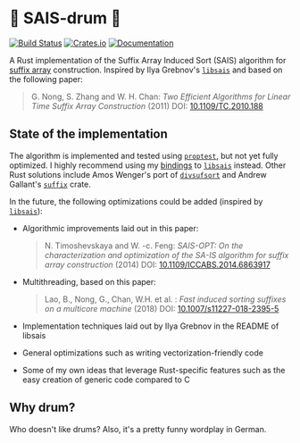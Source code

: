 # 🥁 SAIS-drum 🥁

[![Build Status](https://img.shields.io/github/actions/workflow/status/feldroop/sais-drum/rust.yml?style=flat-square&logo=github&label=CI)](https://github.com/feldroop/sais-drum/actions)
[![Crates.io](https://img.shields.io/crates/v/sais-drum.svg?style=flat-square&logo=rust)](https://crates.io/crates/sais-drum)
[![Documentation](https://img.shields.io/docsrs/sais_drum?style=flat-square&logo=rust)](https://docs.rs/sais_drum)

A Rust implementation of the Suffix Array Induced Sort (SAIS) algorithm for [suffix array](https://en.wikipedia.org/wiki/Suffix_array) construction. Inspired by Ilya Grebnov's [`libsais`] and based on the following paper:

> G. Nong, S. Zhang and W. H. Chan: _Two Efficient Algorithms for Linear Time Suffix Array Construction_ (2011) DOI: [10.1109/TC.2010.188](https://www.doi.org/10.1109/TC.2010.188)

## State of the implementation

The algorithm is implemented and tested using [`proptest`](https://github.com/proptest-rs/proptest), but not yet fully optimized. I highly recommend using my [bindings](https://github.com/feldroop/libsais-rs) to [`libsais`] instead. Other Rust solutions include Amos Wenger's port of [`divsufsort`](https://github.com/fasterthanlime/stringsearch/tree/master/crates/divsufsort) and Andrew Gallant's [`suffix`](https://github.com/BurntSushi/suffix) crate.

In the future, the following optimizations could be added (inspired by [`libsais`]):

- Algorithmic improvements laid out in this paper:

  > N. Timoshevskaya and W. -c. Feng: _SAIS-OPT: On the characterization and optimization of the SA-IS algorithm for suffix array construction_ (2014) DOI: [10.1109/ICCABS.2014.6863917](https://www.doi.org/10.1109/ICCABS.2014.6863917)

- Multithreading, based on this paper:

  > Lao, B., Nong, G., Chan, W.H. et al. : _Fast induced sorting suffixes on a multicore machine_ (2018) DOI: [10.1007/s11227-018-2395-5](https://doi.org/10.1007/s11227-018-2395-5)

- Implementation techniques laid out by Ilya Grebnov in the README of libsais
- General optimizations such as writing vectorization-friendly code
- Some of my own ideas that leverage Rust-specific features such as the easy creation of generic code compared to C

## Why drum?

Who doesn't like drums? Also, it's a pretty funny wordplay in German.

[`libsais`]: https://github.com/IlyaGrebnov/libsais
